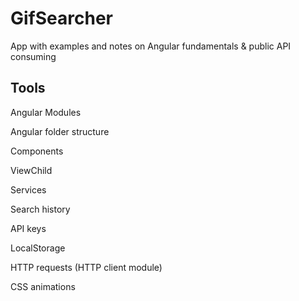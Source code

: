 # GifSearcher

App with examples and notes on Angular fundamentals & public API consuming

## Tools

  Angular Modules

  Angular folder structure

  Components

  ViewChild

  Services

  Search history

  API keys

  LocalStorage

  HTTP requests (HTTP client module)

  CSS animations

